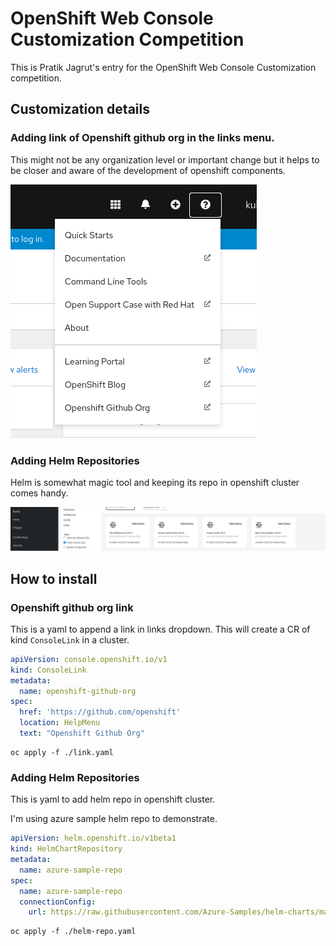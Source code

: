 # OpenShift Web Console Customization Competition
This is Pratik Jagrut's entry for the OpenShift Web Console Customization competition.

## Customization details

### Adding link of Openshift github org in the links menu. 

This might not be any organization level or important change but it helps to be closer and aware of the development of openshift components.

![Console link screen shot](./images/link.png)

### Adding Helm Repositories

Helm is somewhat magic tool and keeping its repo in openshift cluster comes handy.

![Helm repo screen shot](./images/helm-repo.png)

## How to install

### Openshift github org link

This is a yaml to append a link in links dropdown.
This will create a CR of kind `ConsoleLink` in a cluster.

```yaml
apiVersion: console.openshift.io/v1
kind: ConsoleLink
metadata:
  name: openshift-github-org
spec:
  href: 'https://github.com/openshift'
  location: HelpMenu 
  text: "Openshift Github Org"
```

```
oc apply -f ./link.yaml
```

### Adding Helm Repositories

This is yaml to add helm repo in openshift cluster.

I'm using azure sample helm repo to demonstrate.

```yaml
apiVersion: helm.openshift.io/v1beta1
kind: HelmChartRepository
metadata:
  name: azure-sample-repo
spec:
  name: azure-sample-repo
  connectionConfig:
    url: https://raw.githubusercontent.com/Azure-Samples/helm-charts/master/docs
```

```
oc apply -f ./helm-repo.yaml
```


